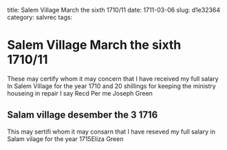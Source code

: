 title: Salem Village March the sixth 1710/11
date: 1711-03-06
slug: d1e32364
category: salvrec
tags: 


<div markdown class="doc" id="d1e32364">


# Salem Village March the sixth 1710/11 

These may certify whom it may concern that I have received my full salary In Salem Village for the year 1710 and 20 shillings for keeping the ministry houseing in repair I say Recd Per me Joseph Green

## Salam village desember the 3 1716 

This may sertifi whom it may consarn that I have reseved my full salary in Salam vilage for the year 1715Eliza Green
</div>